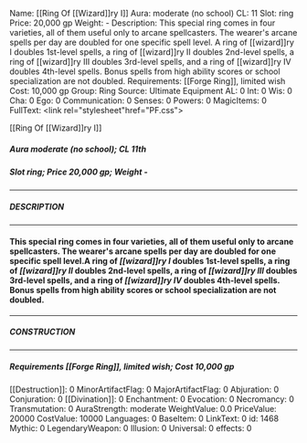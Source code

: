 Name: [[Ring Of [[Wizard]]ry I]]
Aura: moderate (no school)
CL: 11
Slot: ring
Price: 20,000 gp
Weight: -
Description: This special ring comes in four varieties, all of them useful only to arcane spellcasters. The wearer's arcane spells per day are doubled for one specific spell level. A ring of [[wizard]]ry I doubles 1st-level spells, a ring of [[wizard]]ry II doubles 2nd-level spells, a ring of [[wizard]]ry III doubles 3rd-level spells, and a ring of [[wizard]]ry IV doubles 4th-level spells. Bonus spells from high ability scores or school specialization are not doubled.
Requirements: [[Forge Ring]], limited wish
Cost: 10,000 gp
Group: Ring
Source: Ultimate Equipment
AL: 0
Int: 0
Wis: 0
Cha: 0
Ego: 0
Communication: 0
Senses: 0
Powers: 0
MagicItems: 0
FullText: <link rel="stylesheet"href="PF.css"><div class="heading"><p class="alignleft">[[Ring Of [[Wizard]]ry I]]</p><div style="clear: both;"></div></div><div><h5><b>Aura </b>moderate (no school); <b>CL </b>11th</h5><h5><b>Slot </b>ring; <b>Price </b>20,000 gp; <b>Weight </b>-</h5></div><hr/><div><h5><b>DESCRIPTION</b></h5></div><hr/><div><h4><p>This special ring comes in four varieties, all of them useful only to arcane spellcasters. The wearer's arcane spells per day are doubled for one specific spell level.A ring of <i>[[wizard]]ry I</i> doubles 1st-level spells, a ring of <i>[[wizard]]ry II</i> doubles 2nd-level spells, a ring of <i>[[wizard]]ry III</i> doubles 3rd-level spells, and a ring of <i>[[wizard]]ry IV</i> doubles 4th-level spells. Bonus spells from high ability scores or school specialization are not doubled.</p></h4></div><hr/><div><h5><b>CONSTRUCTION</b></h5></div><hr/><div><h5><b>Requirements </b>[[Forge Ring]], <i>limited wish</i>; <b>Cost </b>10,000 gp</h5></div>
[[Destruction]]: 0
MinorArtifactFlag: 0
MajorArtifactFlag: 0
Abjuration: 0
Conjuration: 0
[[Divination]]: 0
Enchantment: 0
Evocation: 0
Necromancy: 0
Transmutation: 0
AuraStrength: moderate
WeightValue: 0.0
PriceValue: 20000
CostValue: 10000
Languages: 0
BaseItem: 0
LinkText: 0
id: 1468
Mythic: 0
LegendaryWeapon: 0
Illusion: 0
Universal: 0
effects: 0
